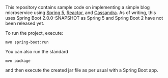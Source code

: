 This repository contains sample code on implementing a simple blog microservice
using [Spring 5][spring], [Reactor][reactor], and [Cassandra][cassandra].
As of writing, this uses Spring Boot 2.0.0-SNAPSHOT as Spring 5 and Spring Boot 2
have not been released yet.

To run the project, execute:

    mvn spring-boot:run

You can also run the standard

    mvn package

and then execute the created jar file as per usual with a Spring Boot app.

[spring]: http://projects.spring.io/spring-framework/
[reactor]: https://projectreactor.io/
[cassandra]: https://cassandra.apache.org/
